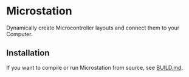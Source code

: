 # Microstation

Dynamically create Microcontroller layouts and connect them to your Computer.

## Installation

If you want to compile or run Microstation from source, see [BUILD.md](./BUILD.md).
